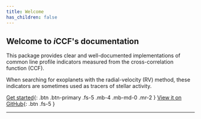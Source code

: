 ```yaml
---
title: Welcome
has_children: false
---
```


<h2>Welcome to <i>i</i>CCF's documentation</h2>


This package provides clear and well-documented implementations
of common line profile indicators 
measured from the cross-correlation function (CCF).

When searching for exoplanets with the radial-velocity (RV) method,
these indicators are sometimes used as tracers of stellar activity.

[Get started](#){: .btn .btn-primary .fs-5 .mb-4 .mb-md-0 .mr-2 }
[View it on GitHub](https://github.com/j-faria/iCCF){: .btn .fs-5 }

---